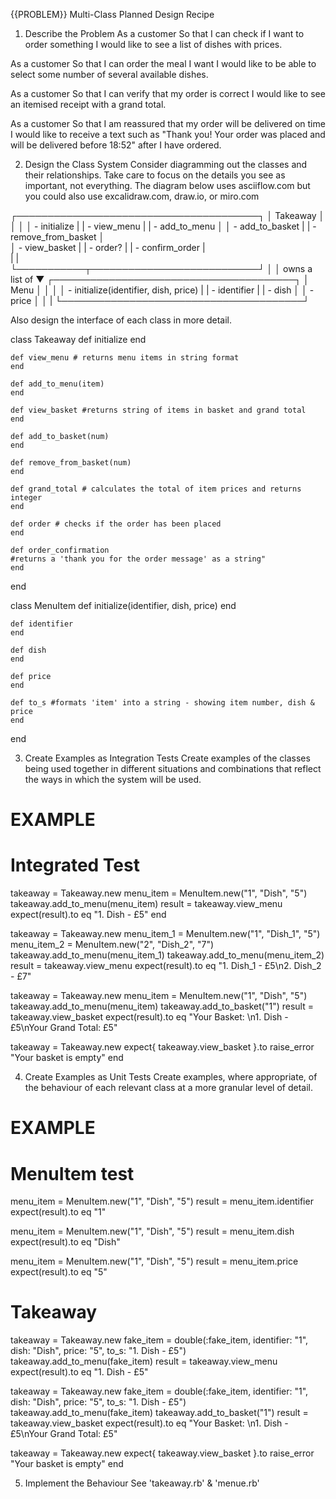 {{PROBLEM}} Multi-Class Planned Design Recipe
1. Describe the Problem
As a customer
So that I can check if I want to order something
I would like to see a list of dishes with prices.

As a customer
So that I can order the meal I want
I would like to be able to select some number of several available dishes.

As a customer
So that I can verify that my order is correct
I would like to see an itemised receipt with a grand total.

As a customer
So that I am reassured that my order will be delivered on time
I would like to receive a text such as "Thank you! Your order was placed and will be delivered before 18:52" after I have ordered.

2. Design the Class System
Consider diagramming out the classes and their relationships. Take care to focus on the details you see as important, not everything. The diagram below uses asciiflow.com but you could also use excalidraw.com, draw.io, or miro.com

┌───────────────────────────────────────┐
│ Takeaway                              │
│                                       │ 
│ - initialize                          |
| - view_menu                           |
| - add_to_menu                         │
│ - add_to_basket                       |
| - remove_from_basket                  │         
│ - view_basket                         |
| - order?                              |
| - confirm_order                       |  
|                                       |           
└───────────┬───────────────────────────┘ 
            │
            │ owns a list of
            ▼
┌───────────────────────────────────────┐
│ Menu                                  │
│                                       │
│ - initialize(identifier, dish, price) |
| - identifier                          |
| - dish                                │
│ - price                               │
│                                       |
└───────────────────────────────────────┘
    

Also design the interface of each class in more detail.

class Takeaway
    def initialize
    end

    def view_menu # returns menu items in string format
    end

    def add_to_menu(item)
    end

    def view_basket #returns string of items in basket and grand total 
    end

    def add_to_basket(num) 
    end

    def remove_from_basket(num)
    end

    def grand_total # calculates the total of item prices and returns integer
    end

    def order # checks if the order has been placed
    end

    def order_confirmation 
    #returns a 'thank you for the order message' as a string"
    end
end

class MenuItem
    def initialize(identifier, dish, price)
    end
  
    def identifier
    end
  
    def dish
    end
  
    def price
    end

    def to_s #formats 'item' into a string - showing item number, dish & price
    end
  end

3. Create Examples as Integration Tests
Create examples of the classes being used together in different situations and combinations that reflect the ways in which the system will be used.

# EXAMPLE

# Integrated Test

takeaway = Takeaway.new
menu_item = MenuItem.new("1", "Dish", "5")
takeaway.add_to_menu(menu_item)
result = takeaway.view_menu
expect(result).to eq "1. Dish - £5"
end

takeaway = Takeaway.new
menu_item_1 = MenuItem.new("1", "Dish_1", "5")
menu_item_2 = MenuItem.new("2", "Dish_2", "7")
takeaway.add_to_menu(menu_item_1)
takeaway.add_to_menu(menu_item_2)
result = takeaway.view_menu
expect(result).to eq "1. Dish_1 - £5\n2. Dish_2 - £7" 

takeaway = Takeaway.new
menu_item = MenuItem.new("1", "Dish", "5")
takeaway.add_to_menu(menu_item)
takeaway.add_to_basket("1")
result = takeaway.view_basket
expect(result).to eq "Your Basket: \n1. Dish - £5\nYour Grand Total: £5"

takeaway = Takeaway.new
expect{ takeaway.view_basket }.to raise_error "Your basket is empty"
end


4. Create Examples as Unit Tests
Create examples, where appropriate, of the behaviour of each relevant class at a more granular level of detail.

# EXAMPLE

# MenuItem test

menu_item = MenuItem.new("1", "Dish", "5")
result = menu_item.identifier
expect(result).to eq "1"

menu_item = MenuItem.new("1", "Dish", "5")
result = menu_item.dish
expect(result).to eq "Dish"

menu_item = MenuItem.new("1", "Dish", "5")
result = menu_item.price
expect(result).to eq "5"



# Takeaway 
takeaway = Takeaway.new
fake_item = double(:fake_item, identifier: "1", dish: "Dish", price: "5", to_s: "1. Dish - £5")
takeaway.add_to_menu(fake_item)
result = takeaway.view_menu
expect(result).to eq "1. Dish - £5"

takeaway = Takeaway.new
fake_item = double(:fake_item, identifier: "1", dish: "Dish", price: "5", to_s: "1. Dish - £5")
takeaway.add_to_menu(fake_item)
takeaway.add_to_basket("1")
result = takeaway.view_basket
expect(result).to eq "Your Basket: \n1. Dish - £5\nYour Grand Total: £5"

takeaway = Takeaway.new
expect{ takeaway.view_basket }.to raise_error "Your basket is empty"
end


5. Implement the Behaviour
See 'takeaway.rb' & 'menue.rb'